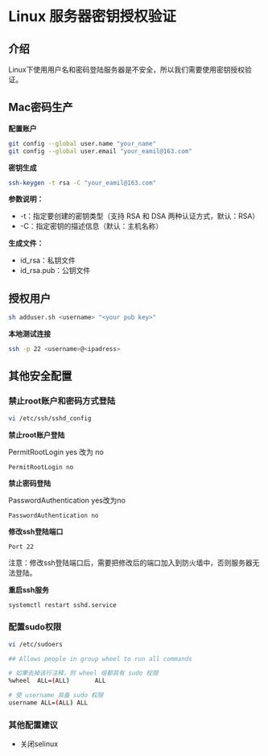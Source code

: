 # Linux 服务器密钥授权验证

## 介绍

Linux下使用用户名和密码登陆服务器是不安全，所以我们需要使用密钥授权验证。

## Mac密码生产

**配置账户**

```bash
git config --global user.name "your_name"
git config --global user.email "your_eamil@163.com"
```

**密钥生成**

```bash
ssh-keygen -t rsa -C "your_eamil@163.com"
```

**参数说明：**

- -t：指定要创建的密钥类型（支持 RSA 和 DSA 两种认证方式，默认：RSA）
- -C：指定密钥的描述信息（默认：主机名称）

**生成文件：**

- id_rsa：私钥文件
- id_rsa.pub：公钥文件


## 授权用户

```bash
sh adduser.sh <username> "<your pub key>"
```

**本地测试连接**

```bash
ssh -p 22 <username>@<ipadress>
```

## 其他安全配置

### 禁止root账户和密码方式登陆

```bash
vi /etc/ssh/sshd_config
```

**禁止root账户登陆** 

PermitRootLogin yes 改为 no
```text
PermitRootLogin no
```

**禁止密码登陆**

PasswordAuthentication yes改为no
```text
PasswordAuthentication no
```

**修改ssh登陆端口**

```text
Port 22
```
注意：修改ssh登陆端口后，需要把修改后的端口加入到防火墙中，否则服务器无法登陆。

**重启ssh服务**

```bash
systemctl restart sshd.service
```

### 配置sudo权限

```bash
vi /etc/sudoers
```

```bash
## Allows people in group wheel to run all commands

# 如果去掉该行注释，则 wheel 组都具有 sudo 权限
%wheel  ALL=(ALL)       ALL

# 使 username 具备 sudo 权限
username ALL=(ALL) ALL
```

### 其他配置建议

- 关闭selinux
